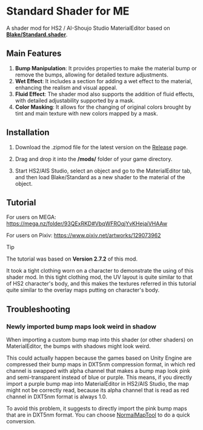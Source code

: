 # Standard Shader for ME
A shader mod for HS2 / AI-Shoujo Studio MaterialEditor based on [**Blake/Standard.shader**](https://github.com/Blatke/Standard.shader).

## Main Features
1. **Bump Manipulation**: It provides properties to make the material bump or remove the bumps, allowing for detailed texture adjustments.
2. **Wet Effect**: It includes a section for adding a wet effect to the material, enhancing the realism and visual appeal.
3. **Fluid Effect**: The shader mod also supports the addition of fluid effects, with detailed adjustability supported by a mask.
4. **Color Masking**: It allows for the changing of original colors brought by tint and main texture with new colors mapped by a mask.

## Installation
1. Download the .zipmod file for the latest version on the [Release](https://github.com/Blatke/Standard-Shader-for-ME/releases) page.

2. Drag and drop it into the **/mods/** folder of your game directory.

3. Start HS2/AIS Studio, select an object and go to the MaterialEditor tab, and then load Blake/Standard as a new shader to the material of the object.

## Tutorial
For users on MEGA: https://mega.nz/folder/93QExRKD#VbqWFROqjYvKHejaiVHAAw

For users on Pixiv: https://www.pixiv.net/artworks/129073962

> [!TIP]
>
> The tutorial was based on **Version 2.7.2** of this mod.
>
> It took a tight clothing worn on a character to demonstrate the using of this shader mod. In this tight clothing mod, the UV layout is quite similar to that of HS2 character's body, and this makes the textures referred in this tutorial quite similar to the overlay maps putting on character's body.

## Troubleshooting
### Newly imported bump maps look weird in shadow
When importing a custom bump map into this shader (or other shaders) on MaterialEditor, the bumps with shadows might look weird.

This could actually happen because the games based on Unity Engine are compressed their bump maps in DXT5nm compression format, in which red channel is swapped with alpha channel that makes a bump map look pink and semi-transparent instead of blue or purple. This means, if you directly import a purple bump map into MaterialEditor in HS2/AIS Studio, the map might not be correctly read, because its alpha channel that is read as red channel in DXT5nm format is always 1.0.

To avoid this problem, it suggests to directly import the pink bump maps that are in DXT5nm format. You can choose [NormalMapTool](https://www.patreon.com/posts/99107961) to do a quick conversion.
